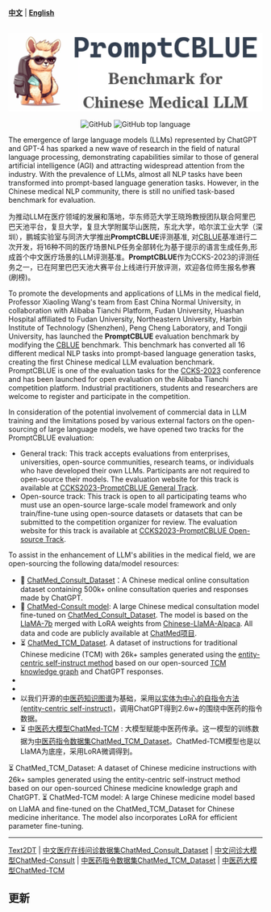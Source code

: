 [**中文**](./README.md) | [**English**](./README_EN.md) 

<p align="center">
    <br>
    <img src="./pics/promptCBLUE_en_banner_v0.png" width="600"/>
    <br>
</p>
<p align="center">
    <img alt="GitHub" src="https://img.shields.io/github/license/ymcui/Chinese-LLaMA-Alpaca.svg?color=blue&style=flat-square">
    <img alt="GitHub top language" src="https://img.shields.io/github/languages/top/ymcui/Chinese-LLaMA-Alpaca">
</p>


The emergence of large language models (LLMs) represented by ChatGPT and GPT-4 has sparked a new wave of research in the field of natural language processing, demonstrating capabilities similar to those of general artificial intelligence (AGI) and attracting widespread attention from the industry. With the prevalence of LLMs, almost all NLP tasks have been transformed into prompt-based language generation tasks. However, in the Chinese medical NLP community, there is still no unified task-based benchmark for evaluation.

为推动LLM在医疗领域的发展和落地，华东师范大学王晓玲教授团队联合阿里巴巴天池平台，复旦大学，复旦大学附属华山医院，东北大学，哈尔滨工业大学（深圳），鹏城实验室与同济大学推出**PromptCBLUE**评测基准, 对[CBLUE](https://tianchi.aliyun.com/dataset/95414)基准进行二次开发，将16种不同的医疗场景NLP任务全部转化为基于提示的语言生成任务,形成首个中文医疗场景的LLM评测基准。**PromptCBLUE**作为CCKS-2023的评测任务之一，已在阿里巴巴天池大赛平台上线进行开放评测，欢迎各位师生报名参赛(刷榜)。

To promote the developments and applications of LLMs in the medical field, Professor Xiaoling Wang's team from East China Normal University, in collaboration with Alibaba Tianchi Platform, Fudan University, Huashan Hospital affiliated to Fudan University, Northeastern University, Harbin Institute of Technology (Shenzhen), Peng Cheng Laboratory, and Tongji University, has launched the **PromptCBLUE** evaluation benchmark by modifying the [CBLUE](https://tianchi.aliyun.com/dataset/95414) benchmark. This benchmark has converted all 16 different medical NLP tasks into prompt-based language generation tasks, creating the first Chinese medical LLM evaluation benchmark. PromptCBLUE is one of the evaluation tasks for the [CCKS-2023](https://sigkg.cn/ccks2023/evaluation) conference and has been launched for open evaluation on the Alibaba Tianchi competition platform. Industrial practitioners, students and researchers are welcome to register and participate in the competition.

In consideration of the potential involvement of commercial data in LLM training and the limitations posed by various external factors on the open-sourcing of large language models, we have opened two tracks for the PromptCBLUE evaluation:
- General track: This track accepts evaluations from enterprises, universities, open-source communities, research teams, or individuals who have developed their own LLMs. Participants are not required to open-source their models. The evaluation website for this track is available at [CCKS2023-PromptCBLUE General Track](https://tianchi.aliyun.com/competition/entrance/532085/introduction).
- Open-source track: This track is open to all participating teams who must use an open-source large-scale model framework and only train/fine-tune using open-source datasets or datasets that can be submitted to the competition organizer for review. The evaluation website for this track is available at [CCKS2023-PromptCBLUE Open-source Track](https://tianchi.aliyun.com/competition/entrance/532084/introduction).


To assist in the enhancement of LLM's abilities in the medical field, we are open-sourcing the following data/model resources:
- 🚀 [ChatMed_Consult_Dataset](https://huggingface.co/datasets/michaelwzhu/ChatMed_Consult_Dataset)：A Chinese medical online consultation dataset containing 500k+ online consultation queries and responses made by ChatGPT.
- 🚀 [ChatMed-Consult model](https://huggingface.co/michaelwzhu/ChatMed-Consult): A large Chinese medical consultation model fine-tuned on [ChatMed_Consult_Dataset](https://huggingface.co/datasets/michaelwzhu/ChatMed_Consult_Dataset). The model is based on the [LlaMA-7b](https://github.com/facebookresearch/llama) merged with LoRA weights from [Chinese-LlaMA-Alpaca](https://github.com/ymcui/Chinese-LLaMA-Alpaca). All data and code are publicly available at [ChatMed项目](https://github.com/michael-wzhu/ChatMed).
- ⏳ [ChatMed_TCM_Dataset](https://huggingface.co/datasets/michaelwzhu/ChatMed_TCM_Dataset). A dataset of instructions for traditional Chinese medicine (TCM) with 26k+ samples generated using the [entity-centric self-instruct method](https://github.com/michael-wzhu/ChatMed/blob/main/src/) based on our open-sourced [TCM knowledge graph](https://github.com/ywjawmw/TCM_KG) and ChatGPT responses.
- 
- 
- 以我们开源的[中医药知识图谱](https://github.com/ywjawmw/TCM_KG)为基础，采用[以实体为中心的自指令方法(entity-centric self-instruct)](https://github.com/michael-wzhu/ChatMed/blob/main/src/)，调用ChatGPT得到2.6w+的围绕中医药的指令数据。
- ⏳ [中医药大模型ChatMed-TCM](https://huggingface.co/michaelwzhu/ChatMed-TCM) : 大模型赋能中医药传承。这一模型的训练数据为[中医药指令数据集ChatMed_TCM_Dataset](https://huggingface.co/datasets/michaelwzhu/ChatMed_TCM_Dataset)。ChatMed-TCM模型也是以LlaMA为底座，采用LoRA微调得到。

⏳ ChatMed_TCM_Dataset: A dataset of Chinese medicine instructions with 26k+ samples generated using the entity-centric self-instruct method based on our open-sourced Chinese medicine knowledge graph and ChatGPT.
⏳ ChatMed-TCM model: A large Chinese medicine model based on LlaMA and fine-tuned on the ChatMed_TCM_Dataset for Chinese medicine inheritance. The model also incorporates LoRA for efficient parameter fine-tuning.


----

[Text2DT](https://github.com/michael-wzhu/Text2DT_Baseline) | [中文医疗在线问诊数据集ChatMed_Consult_Dataset](https://huggingface.co/datasets/michaelwzhu/ChatMed_Consult_Dataset) | [中文问诊大模型ChatMed-Consult](https://huggingface.co/michaelwzhu/ChatMed-Consult) | [中医药指令数据集ChatMed_TCM_Dataset](https://huggingface.co/datasets/michaelwzhu/ChatMed_TCM_Dataset) |  [中医药大模型ChatMed-TCM](https://huggingface.co/michaelwzhu/ChatMed-TCM) 


## 更新